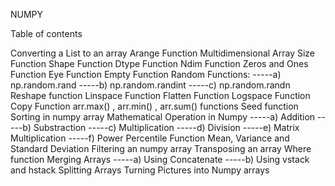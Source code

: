 NUMPY

Table of contents

Converting a List to an array
Arange Function
Multidimensional Array
Size Function
Shape Function
Dtype Function
Ndim Function
Zeros and Ones Function
Eye Function
Empty Function
Random Functions: -----a) np.random.rand -----b) np.random.randint -----c) np.random.randn
Reshape function
Linspace Function
Flatten Function
Logspace Function
Copy Function
arr.max() , arr.min() , arr.sum() functions
Seed function
Sorting in numpy array
Mathematical Operation in Numpy -----a) Addition -----b) Substraction -----c) Multiplication -----d) Division -----e) Matrix Multiplication -----f) Power
Percentile Function
Mean, Variance and Standard Deviation
Filtering an numpy array
Transposing an array
Where function
Merging Arrays -----a) Using Concatenate -----b) Using vstack and hstack
Splitting Arrays
Turning Pictures into Numpy arrays
